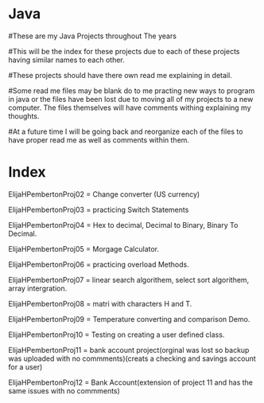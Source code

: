 # Java

#These are my Java Projects throughout The years

#This will be the index for these projects due to each of these projects having similar names to each other.

#These projects should have there own read me explaining in detail.

#Some read me files may be blank do to me practing new ways to program in java or the files have been lost due to moving all of my projects to a new computer. The files themselves will have comments withing explaining my thoughts.

#At a future time I will be going back and reorganize each of the files to have proper read me as well as comments within them.


# Index

ElijaHPembertonProj02 = Change converter (US currency)

ElijaHPembertonProj03 = practicing Switch Statements

ElijaHPembertonProj04 = Hex to decimal, Decimal to Binary, Binary To Decimal.

ElijaHPembertonProj05 = Morgage Calculator.

ElijaHPembertonProj06 = practicing overload Methods.

ElijaHPembertonProj07 = linear search algorithem, select sort algorithem, array intergration.

ElijaHPembertonProj08 = matri with characters H and T.

ElijaHPembertonProj09 = Temperature converting and comparison Demo.

ElijaHPembertonProj10 = Testing on creating a user defined class.

ElijaHPembertonProj11 = bank account project(orginal was lost so backup was uploaded with no commments)(creats a checking and savings account for a user)

ElijaHPembertonProj12 =  Bank Account(extension of project 11 and has the same issues with no commments)
